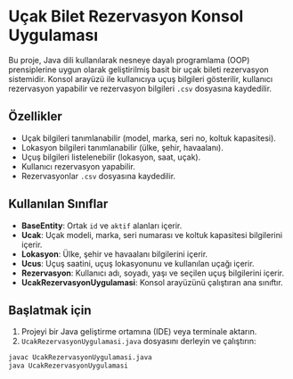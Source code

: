 # Uçak Bilet Rezervasyon Konsol Uygulaması

Bu proje, Java dili kullanılarak nesneye dayalı programlama (OOP) prensiplerine uygun olarak geliştirilmiş basit bir uçak bileti rezervasyon sistemidir. Konsol arayüzü ile kullanıcıya uçuş bilgileri gösterilir, kullanıcı rezervasyon yapabilir ve rezervasyon bilgileri `.csv` dosyasına kaydedilir.

## Özellikler

- Uçak bilgileri tanımlanabilir (model, marka, seri no, koltuk kapasitesi).
- Lokasyon bilgileri tanımlanabilir (ülke, şehir, havaalanı).
- Uçuş bilgileri listelenebilir (lokasyon, saat, uçak).
- Kullanıcı rezervasyon yapabilir.
- Rezervasyonlar `.csv` dosyasına kaydedilir.

## Kullanılan Sınıflar

- **BaseEntity**: Ortak `id` ve `aktif` alanları içerir.
- **Ucak**: Uçak modeli, marka, seri numarası ve koltuk kapasitesi bilgilerini içerir.
- **Lokasyon**: Ülke, şehir ve havaalanı bilgilerini içerir.
- **Ucus**: Uçuş saatini, uçuş lokasyonunu ve kullanılan uçağı içerir.
- **Rezervasyon**: Kullanıcı adı, soyadı, yaşı ve seçilen uçuş bilgilerini içerir.
- **UcakRezervasyonUygulamasi**: Konsol arayüzünü çalıştıran ana sınıftır.

## Başlatmak için

1. Projeyi bir Java geliştirme ortamına (IDE) veya terminale aktarın.
2. `UcakRezervasyonUygulamasi.java` dosyasını derleyin ve çalıştırın:

```bash
javac UcakRezervasyonUygulamasi.java
java UcakRezervasyonUygulamasi
